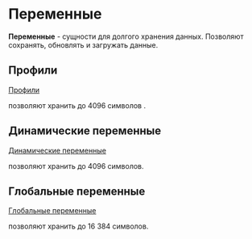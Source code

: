 # Переменные

**Переменные** - сущности для долгого хранения данных. Позволяют сохранять, обновлять и загружать данные.


## Профили
[Профили](/docs-test/admin/profile) 

позволяют хранить до 4096 символов
.
## Динамические переменные

[Динамические переменные](/docs-test/admin/dynvar) 

позволяют хранить до 4096 символов.

## Глобальные переменные

[Глобальные переменные](/docs-test/admin/globalvar) 

позволяют хранить до 16 384 символов.




